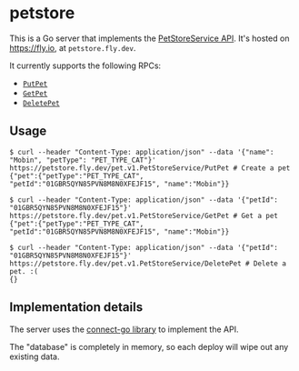 # petstore

This is a Go server that implements the [PetStoreService API](https://buf.build/acme/petapis/docs/main:pet.v1#pet.v1.PetStoreService).
It's hosted on <https://fly.io>, at `petstore.fly.dev`.

It currently supports the following RPCs:

* [`PutPet`](https://buf.build/acme/petapis/docs/main:pet.v1#pet.v1.PetStoreService.PutPet)
* [`GetPet`](https://buf.build/acme/petapis/docs/main:pet.v1#pet.v1.PetStoreService.GetPet)
* [`DeletePet`](https://buf.build/acme/petapis/docs/main:pet.v1#pet.v1.PetStoreService.DeletePet)

## Usage

```console
$ curl --header "Content-Type: application/json" --data '{"name": "Mobin", "petType": "PET_TYPE_CAT"}' https://petstore.fly.dev/pet.v1.PetStoreService/PutPet # Create a pet
{"pet":{"petType":"PET_TYPE_CAT", "petId":"01GBR5QYN85PVN8M8N0XFEJF15", "name":"Mobin"}}

$ curl --header "Content-Type: application/json" --data '{"petId": "01GBR5QYN85PVN8M8N0XFEJF15"}' https://petstore.fly.dev/pet.v1.PetStoreService/GetPet # Get a pet
{"pet":{"petType":"PET_TYPE_CAT", "petId":"01GBR5QYN85PVN8M8N0XFEJF15", "name":"Mobin"}}

$ curl --header "Content-Type: application/json" --data '{"petId": "01GBR5QYN85PVN8M8N0XFEJF15"}' https://petstore.fly.dev/pet.v1.PetStoreService/DeletePet # Delete a pet. :(
{}
```

## Implementation details

The server uses the [connect-go library](https://github.com/bufbuild/connect-go) to implement the API.

The "database" is completely in memory, so each deploy will wipe out any existing data.
